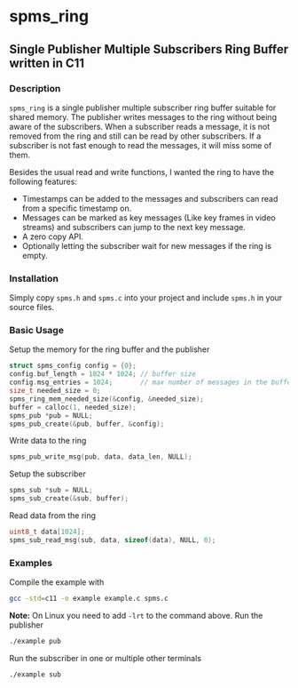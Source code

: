 # spms_ring
## Single Publisher Multiple Subscribers Ring Buffer written in C11

### Description
`spms_ring` is a single publisher multiple subscriber ring buffer suitable for shared memory.
The publisher writes messages to the ring without being aware of the subscribers.
When a subscriber reads a message, it is not removed from the ring and still can
be read by other subscribers. If a subscriber is not fast enough to read the messages, it will miss some of them.

Besides the usual read and write functions, I wanted the ring to have the following features:
- Timestamps can be added to the messages and subscribers can read from a specific timestamp on.
- Messages can be marked as key messages (Like key frames in video streams) and
subscribers can jump to the next key message.
- A zero copy API.
- Optionally letting the subscriber wait for new messages if the ring is empty.

### Installation
Simply copy `spms.h` and `spms.c` into your project and include `spms.h` in your source files.

### Basic Usage

Setup the memory for the ring buffer and the publisher
```c
struct spms_config config = {0};
config.buf_length = 1024 * 1024; // buffer size
config.msg_entries = 1024;       // max number of messages in the buffer
size_t needed_size = 0;
spms_ring_mem_needed_size(&config, &needed_size);
buffer = calloc(1, needed_size);
spms_pub *pub = NULL;
spms_pub_create(&pub, buffer, &config);
```
Write data to the ring
```c
spms_pub_write_msg(pub, data, data_len, NULL);
```

Setup the subscriber
```c
spms_sub *sub = NULL;
spms_sub_create(&sub, buffer);
```

Read data from the ring
```c
uint8_t data[1024];
spms_sub_read_msg(sub, data, sizeof(data), NULL, 0);
```

### Examples
Compile the example with
```sh
gcc -std=c11 -o example example.c spms.c
```
**Note:** On Linux you need to add `-lrt` to the command above.
Run the publisher
```sh
./example pub
```

Run the subscriber in one or multiple other terminals
```sh
./example sub
```
